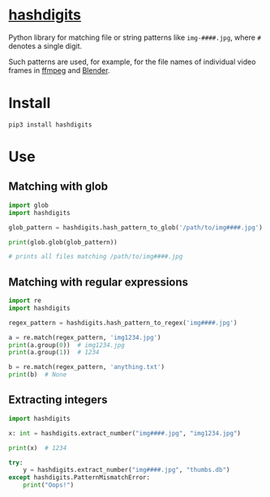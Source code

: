 # [hashdigits](https://github.com/rtmigo/hashdigits_py#readme)

Python library for matching file or string patterns like `img-####.jpg`,
where `#` denotes a single digit.

Such patterns are used, for example, for the file names of individual video
frames in  [ffmpeg](https://www.ffmpeg.org/)
and [Blender](https://www.blender.org/).

# Install

```
pip3 install hashdigits
```

# Use

## Matching with glob

```python
import glob
import hashdigits

glob_pattern = hashdigits.hash_pattern_to_glob('/path/to/img####.jpg')

print(glob.glob(glob_pattern))

# prints all files matching /path/to/img####.jpg
```

## Matching with regular expressions

```python
import re
import hashdigits

regex_pattern = hashdigits.hash_pattern_to_regex('img####.jpg')

a = re.match(regex_pattern, 'img1234.jpg')
print(a.group(0))  # img1234.jpg
print(a.group(1))  # 1234

b = re.match(regex_pattern, 'anything.txt')
print(b)  # None
```

## Extracting integers

```python
import hashdigits

x: int = hashdigits.extract_number("img####.jpg", "img1234.jpg")

print(x)  # 1234

try:
    y = hashdigits.extract_number("img####.jpg", "thumbs.db")
except hashdigits.PatternMismatchError:
    print("Oops!")
```


